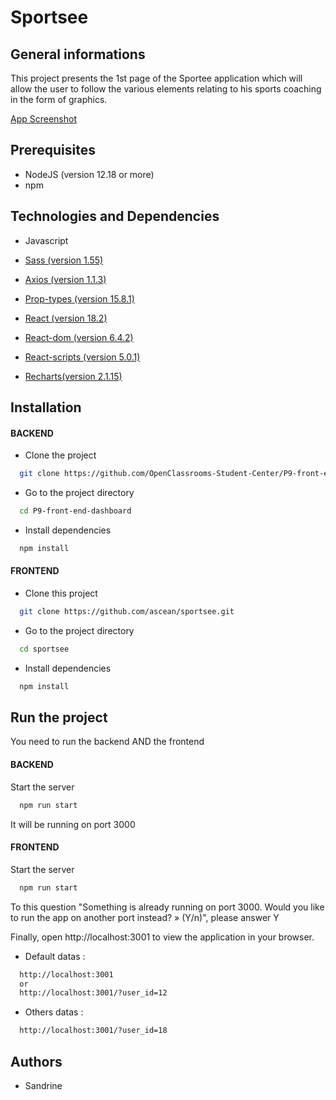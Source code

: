 
# Sportsee

## General informations
This project presents the 1st page of the Sportee application which will allow the user to follow the various elements relating to his sports coaching in the form of graphics.

[App Screenshot](https://github.com/ascean/sportsee/blob/main/public/images/sportsee-screen.png)


## Prerequisites
- NodeJS (version 12.18 or more)
- npm

## Technologies and Dependencies

- Javascript

- [Sass (version 1.55)](https://sass-lang.com/)

- [Axios (version 1.1.3)](https://axios-http.com/)

- [Prop-types (version 15.8.1)](https://www.npmjs.com/package/prop-types)

- [React (version 18.2)](https://fr.reactjs.org/)

- [React-dom (version 6.4.2)](https://fr.reactjs.org/docs/react-dom.html) 

- [React-scripts (version 5.0.1)](https://www.npmjs.com/package/react-scripts) 

- [Recharts(version 2.1.15)](https://recharts.org/en-US/)



## Installation 
#### BACKEND    
    
- Clone the project

```bash
  git clone https://github.com/OpenClassrooms-Student-Center/P9-front-end-dashboard.git
```

- Go to the project directory

```bash
  cd P9-front-end-dashboard
```

- Install dependencies

```bash
  npm install
```

#### FRONTEND

- Clone this project

```bash
  git clone https://github.com/ascean/sportsee.git
```

- Go to the project directory

```bash
  cd sportsee
```

- Install dependencies

```bash
  npm install
```

## Run the project
You need to run the backend AND the frontend
#### BACKEND
Start the server

```bash
  npm run start
```
It will be running on port 3000
#### FRONTEND

Start the server

```bash
  npm run start
```
To this question "Something is already running on port 3000. Would you like to run the app on another port instead? » (Y/n)", please answer Y

Finally, open http://localhost:3001 to view the application in your browser.


- Default datas :
```bash
  http://localhost:3001
  or
  http://localhost:3001/?user_id=12 
```
- Others datas :
```bash
  http://localhost:3001/?user_id=18
```
## Authors

- Sandrine

